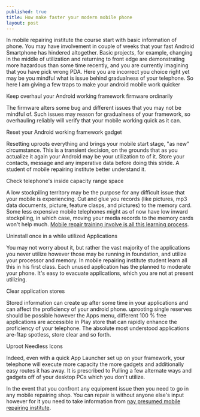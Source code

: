 ```yaml
---
published: true
title: How make faster your modern mobile phone 
layout: post
---
```

In mobile repairing institute the course start with basic information of phone. You may have involvement in couple of weeks that your fast Android Smartphone has hindered altogether. Basic projects, for example, changing in the middle of utilization and returning to front edge are demonstrating more hazardous than some time recently, and you are currently imagining that you have pick wrong PDA. Here you are incorrect you choice right yet may be you mindful what is issue behind gradualness of your telephone. So here I am giving a few traps to make your android mobile work quicker 

Keep overhaul your Android working framework firmware ordinarily 

The firmware alters some bug and different issues that you may not be mindful of. Such issues may reason for gradualness of your framework, so overhauling reliably will verify that your mobile working quick as it can. 

Reset your Android working framework gadget 

Resetting uproots everything and brings your mobile start stage, "as new" circumstance. This is a transient decision, on the grounds that as you actualize it again your Android may be your utilization to of it. Store your contacts, message and any imperative data before doing this stride. A student of mobile repairing institute better understand it. 

Check telephone's inside capacity range space 

A low stockpiling territory may be the purpose for any difficult issue that your mobile is experiencing. Cut and glue you records (like pictures, mp3 data documents, picture, feature clasps, and pictures) to the memory card. 
Some less expensive mobile telephones might as of now have low inward stockpiling, in which case, moving your media records to the memory cards won't help much. <a href="http://laptopmobilerepairing.blogspot.in">Mobile repair training involve is all this learning process</a>.

Uninstall once in a while utilized Applications 

You may not worry about it, but rather the vast majority of the applications you never utilize however those may be running in foundation, and utilize your processor and memory. In mobile repairing institute student learn all this in his first class.  Each unused application has the planned to moderate your phone. It's easy to evacuate applications, which you are not at present utilizing. 

Clear application stores 

Stored information can create up after some time in your applications and can affect the proficiency of your android phone. uprooting single reserves should be possible however the Apps menu, different 100 % free applications are accessible in Play store that can rapidly enhance the proficiency of your telephone. The absolute most understood applications are-1tap spotless, store clear and so forth. 

Uproot Needless Icons 

Indeed, even with a quick App Launcher set up on your framework, your telephone will execute more capacity the more gadgets and additionally easy routes it has away. It is prescribed to Pulling a few alternate ways and gadgets off of your desktop PCs which you don't utilize. 

In the event that you confront any equipment issue then you need to go in any mobile repairing shop. You can repair is without anyone else's input however for it you need to take information from <a href="http://www.hitechcourses.in/mobile-repairing-course.html">nay presumed mobile repairing institute</a>.
